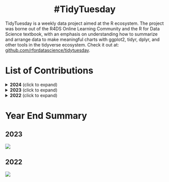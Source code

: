 <h1 align="center">
#TidyTuesday
</h1>
TidyTuesday is a weekly data project aimed at the R ecosystem. The project was borne out of the R4DS Online Learning Community and the R for Data Science textbook, with an emphasis on understanding how to summarize and arrange data to make meaningful charts with ggplot2, tidyr, dplyr, and other tools in the tidyverse ecosystem. Check it out at: <a href="https://github.com/rfordatascience/tidytuesday/blob/master/README.md"> github.com/rfordatascience/tidytuesday</a>. <br>

# List of Contributions

<details>
  <summary><b>2024</b> (click to expand)</summary>
  
<!-- toc -->
* 2024/07 [Valentine's Day](https://github.com/hdailey/TidyTuesday/tree/main/2024/2024-02-13_ValentinesDay)
* 2024/06 [World Heritage Sites](https://github.com/hdailey/TidyTuesday/tree/main/2024/2024-02-06_UNESCO)
* 2024/05 [Groundhog Day](https://github.com/hdailey/TidyTuesday/tree/main/2024/2024-01-31_GroundhogDay)
* 2024/04 [UK Educational Attainment of Young People](https://github.com/hdailey/TidyTuesday/tree/main/2024/2024-01-23_UKEducation)
* 2024/03 [US Polling Places](https://github.com/hdailey/TidyTuesday/tree/main/2024/2024-01-16_USPollingPlaces)
* 2024/02 [NHL Birthdays](https://github.com/hdailey/TidyTuesday/tree/main/2024/2024-01-09_NHLBirthdays)
* 2024/01 [Bring Your Own Data](https://github.com/hdailey/TidyTuesday/tree/main/2024/2024-01-02_BringYourOwn)
</details>

<details>
  <summary><b>2023</b> (click to expand)</summary>
  
<!-- toc -->
* 2023/52 [R Package Structure](https://github.com/hdailey/TidyTuesday/tree/main/2023/2023-12-26_RPackageStructure)
* 2023/51 [Holiday Episodes](https://github.com/hdailey/TidyTuesday/tree/main/2023/2023-12-19_HolidayEpisodes)
* 2023/50 [Holiday Movies](https://github.com/hdailey/TidyTuesday/tree/main/2023/2023-12-12_HolidayMovies)
* 2023/49 [Life Expectancy](https://github.com/hdailey/TidyTuesday/tree/main/2023/2023-12-05_LifeExpectancy)
* 2023/48 [Doctor Who](https://github.com/hdailey/TidyTuesday/tree/main/2023/2023-11-28_DoctorWho)
* 2023/47 [R-Ladies](https://github.com/hdailey/TidyTuesday/tree/main/2023/2023-11-21_R-Ladies)
* 2023/46 [Diwali](https://github.com/hdailey/TidyTuesday/tree/main/2023/2023-11-14_Diwali)
* 2023/45 [US House Representatives](https://github.com/hdailey/TidyTuesday/tree/main/2023/2023-11-07_USHouse)
* 2023/44 [Horror Articles](https://github.com/hdailey/TidyTuesday/tree/main/2023/2023-10-31_HorrorArticles)
* 2023/43 [Patient Risk](https://github.com/hdailey/TidyTuesday/tree/main/2023/2023-10-24_PatientRiskProfiles)
* 2023/42 [Taylor Swift](https://github.com/hdailey/TidyTuesday/tree/main/2023/2023-10-17_TaylorSwift)
* 2023/41 [US Haunted Places](https://github.com/hdailey/TidyTuesday/tree/main/2023/2023-10-10_HauntedPlaces)
* 2023/40 [US Grants](https://github.com/hdailey/TidyTuesday/tree/main/2023/2023-10-03_USGrants)
* 2023/39 [Roy Kent F**k Count](https://github.com/hdailey/TidyTuesday/tree/main/2023/2023-09-26_RoyKent)
* 2023/38 [CRAN Package Authors](https://github.com/hdailey/TidyTuesday/tree/main/2023/2023-09-19_CRAN)
* 2023/37 [Global Human Day](https://github.com/hdailey/TidyTuesday/tree/main/2023/2023-09-12_GlobalHumanDay)
* 2023/36 [Unions](https://github.com/hdailey/TidyTuesday/tree/main/2023/2023-09-05_Unions)
* 2023/35 [Fair Use](https://github.com/hdailey/TidyTuesday/tree/main/2023/2023-08-29_FairUse)
* 2023/34 [Refugees](https://github.com/hdailey/TidyTuesday/tree/main/2023/2023-08-22_Refugees)
* 2023/33 [Email Spam](https://github.com/hdailey/TidyTuesday/tree/main/2023/2023-08-15_Spam)
* 2023/31 [US States](https://github.com/hdailey/TidyTuesday/tree/main/2023/2023-08-01_USStates)
* 2023/30 [Scurvy](https://github.com/hdailey/TidyTuesday/tree/main/2023/2023-07-25_Scurvy)
* 2023/29 [GPT Detection](https://github.com/hdailey/TidyTuesday/tree/main/2023/2023-07-18_GPTDetection)
* 2023/28 [Global Surface Temperatures](https://github.com/hdailey/TidyTuesday/tree/main/2023/2023-07-11_GlobalSurfaceTemperatures)
* 2023/27 [Historical Markers](https://github.com/hdailey/TidyTuesday/tree/main/2023/2023-07-04_HistoricalMarkers)
* 2023/26 [US Populated Places](https://github.com/hdailey/TidyTuesday/tree/main/2023/2023-06-27_USPopulatedPlaces)
* 2023/25 [UFO Sightings Redux](https://github.com/hdailey/TidyTuesday/tree/main/2023/2023-06-20_UFO)
* 2023/24 [SAFI Survey Data](https://github.com/hdailey/TidyTuesday/tree/main/2023/2023-06-13_SAFI)
* 2023/23 [Energy Data](https://github.com/hdailey/TidyTuesday/tree/main/2023/2023-06-06_Energy)
* 2023/22 [Verified Oldest People](https://github.com/hdailey/TidyTuesday/tree/main/2023/2023-05-30_OldestPeople)
* 2023/21 [Central Park Squirrels](https://github.com/hdailey/TidyTuesday/tree/main/2023/2023-05-23_Squirrels)
* 2023/20 [Tornados](https://github.com/hdailey/TidyTuesday/tree/main/2023/2023-05-16_Tornados)
* 2023/19 [Childcare Prices](https://github.com/hdailey/TidyTuesday/tree/main/2023/2023-05-09_ChildcareCosts)
* 2023/18 [The Portal Project](https://github.com/hdailey/TidyTuesday/tree/main/2023/2023-05-02_PortalProject)
* 2023/17 [London Marathon](https://github.com/hdailey/TidyTuesday/tree/main/2023/2023-04-25_LondonMarathon)
* 2023/16 [Neolithic Founder Crops](https://github.com/hdailey/TidyTuesday/tree/main/2023/2023-04-18_NeolithicFounderCrops)
* 2023/15 [US Egg Production](https://github.com/hdailey/TidyTuesday/tree/main/2023/2023-04-11_USEggProduction)
* 2023/14 [Premier League Match Data](https://github.com/hdailey/TidyTuesday/tree/main/2023/2023-04-04_PremierLeague)
* 2023/13 [Time Zones](https://github.com/hdailey/TidyTuesday/tree/main/2023/2023-03-28_TimeZones)
* 2023/12 [Programming Languages](https://github.com/hdailey/TidyTuesday/tree/main/2023/2023-03-21_ProgrammingLanguages)
* 2023/11 [European Drug Development](https://github.com/hdailey/TidyTuesday/tree/main/2023/2023-03-14_EUDrugDevelopment)
* 2023/10 [Numbats in Australia](https://github.com/hdailey/TidyTuesday/tree/main/2023/2023-03-07_NumbatsAU)
* 2023/09 [African Language Sentiment](https://github.com/hdailey/TidyTuesday/tree/main/2023/2023-02-28_AfricanLanguageSentiment)
* 2023/08 [Bob Ross Paintings](https://github.com/hdailey/TidyTuesday/tree/main/2023/2023-02-21_BobRoss)
* 2023/07 [Hollywood Age Gap](https://github.com/hdailey/TidyTuesday/tree/main/2023/2023-02-14_HollywoodAgeGaps)
* 2023/06 [Big Tech Stocks](https://github.com/hdailey/TidyTuesday/tree/main/2023/2023-02-07_BigTechStockPrice)
* 2023/05 [Pet Cats UK](https://github.com/hdailey/TidyTuesday/tree/main/2023/2023-01-31_CatsUK)
* 2023/04 [Alone TV series](https://github.com/leeolney3/TidyTuesday/tree/main/2023/week_04)
* 2023/03 [Art History](https://github.com/hdailey/TidyTuesday/tree/main/2023/2023-01-17_Artists)
* 2023/02 [Project FeederWatch](https://github.com/hdailey/TidyTuesday/tree/main/2023/2023-01-10_BirdFeederWatch)
* 2023/01 [BYO Data](https://github.com/hdailey/TidyTuesday/tree/main/2023/2023-01-03_BringYourOwn)
<!-- tocstop -->
</details>

<details>
<summary><b>2022</b> (click to expand)</summary>

<!-- toc -->
* 2022/38 [Wastewater Treatment Plants](https://github.com/hdailey/TidyTuesday/tree/main/2022/2022-09-20_WWTP)
* 2022/35 [Pell Grants](https://github.com/hdailey/TidyTuesday/tree/main/2022/2022-08-30_PellGrant)
* 2022/34 [CHIP Dataset](https://github.com/hdailey/TidyTuesday/tree/main/2022/2022-08-23_CHIPDataset)
* 2022/33 [Psychometrics](https://github.com/hdailey/TidyTuesday/tree/main/2022/2022-08-16_Psychometrics)
* 2022/32 [Ferris Wheels](https://github.com/hdailey/TidyTuesday/tree/main/2022/2022-08-09_FerrisWheels)
* 2022/31 [OR Spotted Frog](https://github.com/hdailey/TidyTuesday/tree/main/2022/2022-08-02_ORSpottedFrog)
* 2022/29 [Technology Adaptation](https://github.com/hdailey/TidyTuesday/tree/main/2022/2022-07-19_TechnologyAdoption)
* 2022/28 [EU Flights](https://github.com/hdailey/TidyTuesday/tree/main/2022/2022-07-12_EUFlights)
* 2022/27 [SF Rentals](https://github.com/hdailey/TidyTuesday/tree/main/2022/2022-07-05_SFRent)
* 2022/26 [UK Pay Gap](https://github.com/hdailey/TidyTuesday/tree/main/2022/2022-06-28_UKPay)
* 2022/25 [Juneteenth](https://github.com/hdailey/TidyTuesday/tree/main/2022/2022-06-21_Juneteenth)
* 2022/24 [Drought](https://github.com/hdailey/TidyTuesday/tree/main/2022/2022-06-14_Drought)
<!-- tocstop -->
</details>

# Year End Summary
## 2023
<img src="https://github.com/hdailey/TidyTuesday/blob/main/2023/finalImage.png">

## 2022
<img src="https://github.com/hdailey/TidyTuesday/blob/main/2022/finalImage.png">



